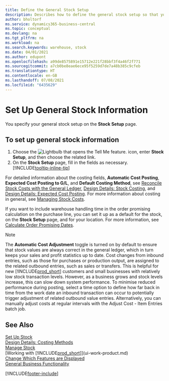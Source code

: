 ```yaml
---
title: Define the General Stock Setup
description: Describes how to define the general stock setup so that you can manage your warehouse and stock.
author: bholtorf
ms.service: dynamics365-business-central
ms.topic: conceptual
ms.devlang: na
ms.tgt_pltfrm: na
ms.workload: na
ms.search.keywords: warehouse, stock
ms.date: 04/01/2021
ms.author: edupont
ms.openlocfilehash: a99de8575891e15712e221f28bbf3f4a46f2f771
ms.sourcegitcommit: a7cb0be8eae6ece95f5259d7de7a48b385c9cfeb
ms.translationtype: HT
ms.contentlocale: en-GB
ms.lasthandoff: 07/08/2021
ms.locfileid: "6435629"
---
```

# <a name="set-up-general-inventory-information"></a>Set Up General Stock Information

You specify your general stock setup on the **Stock Setup** page.

## <a name="to-set-up-general-inventory-information"></a>To set up general stock information

1. Choose the ![Lightbulb that opens the Tell Me feature.](media/ui-search/search_small.png "Tell me what you want to do") icon, enter **Stock Setup**, and then choose the related link.
2. On the **Stock Setup** page, fill in the fields as necessary. [!INCLUDE[tooltip-inline-tip](includes/tooltip-inline-tip_md.md)]

For detailed information about the costing fields, **Automatic Cost Posting**, **Expected Cost Posting to G/L**, and **Default Costing Method**, see [Reconcile Stock Costs with the General Ledger](finance-how-to-post-inventory-costs-to-the-general-ledger.md), [Design Details: Stock Costing](design-details-inventory-costing.md), and [Design Details: Expected Cost Posting](design-details-expected-cost-posting.md). For more information about costing in general, see [Managing Stock Costs](finance-manage-inventory-costs.md).  

If you want to include warehouse handling time in the order promising calculation on the purchase line, you can set it up as a default for the stock, on the **Stock Setup** page, and for your location. For more information, see [Calculate Order Promising Dates](sales-how-to-calculate-order-promising-dates.md).  

> [!NOTE]
> The **Automatic Cost Adjustment** toggle is turned on by default to ensure that stock values are always correct in the general ledger, which in turn keeps your sales and profit statistics up to date. Cost changes from inbound entries, such as those for purchases or production output, are assigned to the related outbound entries, such as sales or transfers. This is helpful for new [!INCLUDE[prod_short](includes/prod_short.md)] customers and small businesses with relatively low stock transaction levels. However, as a business grows and stock levels increase, this can slow down system performance. To minimise reduced performance during posting, select a time option to define how far back in time from the work date an inbound transaction can occur to potentially trigger adjustment of related outbound value entries. Alternatively, you can manually adjust costs at regular intervals with the Adjust Cost - Item Entries batch job.

## <a name="see-also"></a>See Also
[Set Up Stock](inventory-setup-inventory.md)  
[Design Details: Costing Methods](design-details-costing-methods.md)    
[Manage Stock](inventory-manage-inventory.md)  
[Working with [!INCLUDE[prod_short](includes/prod_short.md)]](ui-work-product.md)  
[Change Which Features are Displayed](ui-experiences.md)  
[General Business Functionality](ui-across-business-areas.md)


[!INCLUDE[footer-include](includes/footer-banner.md)]